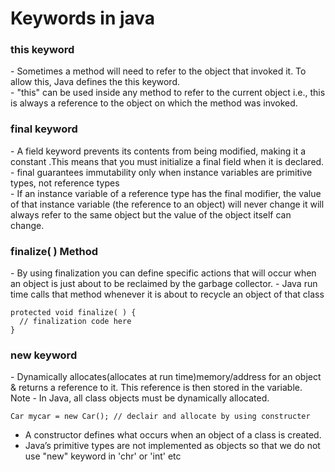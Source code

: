 <h1>Keywords in java</h1>
<h3>this keyword</h3>
- Sometimes a method will need to refer to the object that invoked it. To allow this, Java defines the this keyword.<br>
- "this" can be used inside any method to refer to the current object i.e., this is always a reference to the object on
which the method was invoked.

<h3>final keyword</h3>
- A field keyword prevents its contents from being modified, making it a constant .This means that you must initialize a final field when it is declared. <br>
- final guarantees immutability only when instance variables are primitive types, not reference types <br>
- If an instance variable of a reference type has the final modifier, the value of that instance variable (the reference
to an object) will never change it will always refer to the same object but the value of the object itself can change.

<h3>finalize( ) Method</h3>
- By using finalization you can define specific actions that will occur when an object is just about to be reclaimed by the garbage collector.
- Java run time calls that method whenever it is about to recycle an object of that class
  
  ```
  protected void finalize( ) {
    // finalization code here
  }
  ```
  
<h3>new keyword</h3>
- Dynamically allocates(allocates at run time)memory/address for an object & returns a reference to it. This reference is then stored in the variable.<br>
Note - In Java, all class objects must be dynamically allocated.

```
Car mycar = new Car(); // declair and allocate by using constructer
```
- A constructor defines what occurs when an object of a class is created.
- Java’s primitive types are not implemented as objects so that we do not use "new" keyword in 'chr' or 'int' etc
